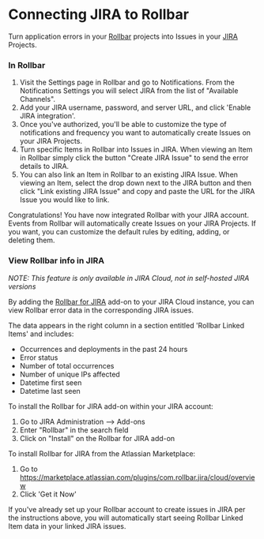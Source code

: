 # Connecting JIRA to Rollbar

Turn application errors in your [Rollbar](https://rollbar.com/) projects into Issues in your
[JIRA](https://www.atlassian.com/software/jira) Projects.

### In Rollbar

1. Visit the Settings page in Rollbar and go to Notifications. From the Notifications Settings you
   will select JIRA from the list of "Available Channels".
2. Add your JIRA username, password, and server URL, and click 'Enable JIRA integration'.
3. Once you've authorized, you'll be able to customize the type of notifications and frequency you
   want to automatically create Issues on your JIRA Projects.
4. Turn specific Items in Rollbar into Issues in JIRA. When viewing an Item in Rollbar simply click
   the button "Create JIRA Issue" to send the error details to JIRA.
5. You can also link an Item in Rollbar to an existing JIRA Issue. When viewing an Item, select the
   drop down next to the JIRA button and then click "Link existing JIRA Issue" and copy and paste
   the URL for the JIRA Issue you would like to link.

Congratulations! You have now integrated Rollbar with your JIRA account. Events from Rollbar will
automatically create Issues on your JIRA Projects. If you want, you can customize the default rules
by editing, adding, or deleting them.

### View Rollbar info in JIRA
_NOTE: This feature is only available in JIRA Cloud, not in self-hosted JIRA versions_

By adding the [Rollbar for JIRA](https://marketplace.atlassian.com/plugins/com.rollbar.jira/cloud/overview)
add-on to your JIRA Cloud instance, you can view Rollbar error data in the corresponding JIRA issues.

The data appears in the right column in a section entitled 'Rollbar Linked Items' and includes:

* Occurrences and deployments in the past 24 hours
* Error status
* Number of total occurrences
* Number of unique IPs affected
* Datetime first seen
* Datetime last seen

To install the Rollbar for JIRA add-on within your JIRA account:

1. Go to JIRA Administration --> Add-ons
2. Enter "Rollbar" in the search field
3. Click on "Install" on the Rollbar for JIRA add-on

To install Rollbar for JIRA from the Atlassian Marketplace:

1. Go to <https://marketplace.atlassian.com/plugins/com.rollbar.jira/cloud/overview>
2. Click 'Get it Now'

If you've already set up your Rollbar account to create issues in JIRA per the instructions above,
you will automatically start seeing Rollbar Linked Item data in your linked JIRA issues.
